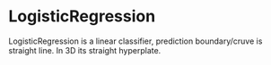# LogisticRegression
LogisticRegression is a linear classifier, prediction boundary/cruve is straight line. In 3D its straight hyperplate. 

